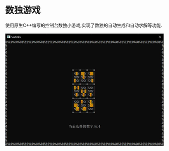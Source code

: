 # 数独游戏
使用原生C++编写的控制台数独小游戏,实现了数独的自动生成和自动求解等功能.
<br>
<br>
![demo1](https://github.com/The-last-pieces/Rebuild---Number_Place/blob/master/imgs/demo1.jpg)
